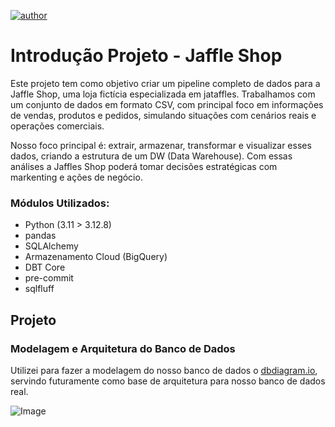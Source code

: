 [![author](https://img.shields.io/badge/author-YanRobim-red.svg)](https://github.com/YanZN0)

# Introdução Projeto - Jaffle Shop

Este projeto tem como objetivo criar um pipeline completo de dados para a Jaffle Shop, uma loja fictícia especializada em jataffles. Trabalhamos com um conjunto de dados em formato CSV, com principal foco em informações de vendas, produtos e pedidos, simulando situações com cenários reais e operações comerciais.

Nosso foco principal é: extrair, armazenar, transformar e visualizar esses dados, criando a estrutura de um DW (Data Warehouse).
Com essas análises a Jaffles Shop poderá tomar decisões estratégicas com markenting e ações de negócio.


### Módulos Utilizados:
* Python (3.11 > 3.12.8)
* pandas
* SQLAlchemy
* Armazenamento Cloud (BigQuery)
* DBT Core
* pre-commit
* sqlfluff

## Projeto

### Modelagem e Arquitetura do Banco de Dados

Utilizei para fazer a modelagem do nosso banco de dados o [dbdiagram.io](https://dbdiagram.io/home), servindo  futuramente como base de arquitetura para nosso banco de dados real.

![Image](https://github.com/user-attachments/assets/a1943de5-ea0b-48db-8aa4-1ee0d9f9bdcd)
